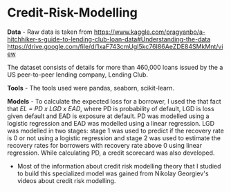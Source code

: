 # Credit-Risk-Modelling


**Data** - Raw data is taken from https://www.kaggle.com/pragyanbo/a-hitchhiker-s-guide-to-lending-club-loan-data#Understanding-the-data
https://drive.google.com/file/d/1xaF743cmUgI5kc76I86AeZDE84SMkMnt/view

The dataset consists of details for more than 460,000 loans issued by the a US peer-to-peer lending company, Lending Club.

**Tools** - The tools used were pandas, seaborn, scikit-learn.

**Models** - To calculate the expected loss for a borrower, I used the that fact that *EL = PD x LGD x EAD*, where PD is probability of default, LGD is loss given default and EAD is exposure at default. PD was modelled using a logistic regression and EAD was modelled using a linear regression. LGD was modelled in two stages: stage 1 was used to predict if the recovery rate is 0 or not using a logistic regression and stage 2 was used to estimate the recovery rates for borrowers with recovery rate above 0 using linear regression. While calculating PD, a credit scorecard was also developed.


* Most of the information about credit risk modelling theory that I studied to build this specialized model was gained from Nikolay Georgiev's videos about credit risk modelling.
